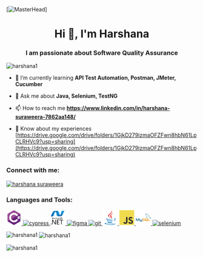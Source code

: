 [![MasterHead](https://www.google.com/url?sa=i&url=https%3A%2F%2Fgithub.com%2FAnmol-Baranwal%2FCool-GIFs-For-GitHub&psig=AOvVaw3YmbrqP87xrJPfseNbDZcd&ust=1703142820984000&source=images&cd=vfe&opi=89978449&ved=0CBEQjRxqFwoTCPinscq7nYMDFQAAAAAdAAAAABAH)]
<h1 align="center">Hi 👋, I'm Harshana</h1>
<h3 align="center">I am passionate about Software Quality Assurance</h3>

<p align="left"> <img src="https://komarev.com/ghpvc/?username=harshana1&label=Profile%20views&color=0e75b6&style=flat" alt="harshana1" /> </p>

- 🌱 I’m currently learning **API Test Automation, Postman, JMeter, Cucumber**

- 💬 Ask me about **Java, Selenium, TestNG**

- 📫 How to reach me **https://www.linkedin.com/in/harshana-suraweera-7862aa148/**

- 📄 Know about my experiences [https://drive.google.com/drive/folders/1GjkD279izmaOFZFwn8hbN61LpCLRHVc9?usp=sharing](https://drive.google.com/drive/folders/1GjkD279izmaOFZFwn8hbN61LpCLRHVc9?usp=sharing)

<h3 align="left">Connect with me:</h3>
<p align="left">
<a href="https://linkedin.com/in/harshana suraweera" target="blank"><img align="center" src="https://raw.githubusercontent.com/rahuldkjain/github-profile-readme-generator/master/src/images/icons/Social/linked-in-alt.svg" alt="harshana suraweera" height="30" width="40" /></a>
</p>

<h3 align="left">Languages and Tools:</h3>
<p align="left"> <a href="https://www.w3schools.com/cs/" target="_blank" rel="noreferrer"> <img src="https://raw.githubusercontent.com/devicons/devicon/master/icons/csharp/csharp-original.svg" alt="csharp" width="40" height="40"/> </a> <a href="https://www.cypress.io" target="_blank" rel="noreferrer"> <img src="https://raw.githubusercontent.com/simple-icons/simple-icons/6e46ec1fc23b60c8fd0d2f2ff46db82e16dbd75f/icons/cypress.svg" alt="cypress" width="40" height="40"/> </a> <a href="https://dotnet.microsoft.com/" target="_blank" rel="noreferrer"> <img src="https://raw.githubusercontent.com/devicons/devicon/master/icons/dot-net/dot-net-original-wordmark.svg" alt="dotnet" width="40" height="40"/> </a> <a href="https://www.figma.com/" target="_blank" rel="noreferrer"> <img src="https://www.vectorlogo.zone/logos/figma/figma-icon.svg" alt="figma" width="40" height="40"/> </a> <a href="https://git-scm.com/" target="_blank" rel="noreferrer"> <img src="https://www.vectorlogo.zone/logos/git-scm/git-scm-icon.svg" alt="git" width="40" height="40"/> </a> <a href="https://www.java.com" target="_blank" rel="noreferrer"> <img src="https://raw.githubusercontent.com/devicons/devicon/master/icons/java/java-original.svg" alt="java" width="40" height="40"/> </a> <a href="https://developer.mozilla.org/en-US/docs/Web/JavaScript" target="_blank" rel="noreferrer"> <img src="https://raw.githubusercontent.com/devicons/devicon/master/icons/javascript/javascript-original.svg" alt="javascript" width="40" height="40"/> </a> <a href="https://www.mysql.com/" target="_blank" rel="noreferrer"> <img src="https://raw.githubusercontent.com/devicons/devicon/master/icons/mysql/mysql-original-wordmark.svg" alt="mysql" width="40" height="40"/> </a> <a href="https://www.selenium.dev" target="_blank" rel="noreferrer"> <img src="https://raw.githubusercontent.com/detain/svg-logos/780f25886640cef088af994181646db2f6b1a3f8/svg/selenium-logo.svg" alt="selenium" width="40" height="40"/> </a> </p>

<p><img align="left" src="https://github-readme-stats.vercel.app/api/top-langs?username=harshana1&show_icons=true&locale=en&layout=compact" alt="harshana1" /></p>

<p>&nbsp;<img align="center" src="https://github-readme-stats.vercel.app/api?username=harshana1&show_icons=true&locale=en" alt="harshana1" /></p>

<p><img align="center" src="https://github-readme-streak-stats.herokuapp.com/?user=harshana1&" alt="harshana1" /></p>
